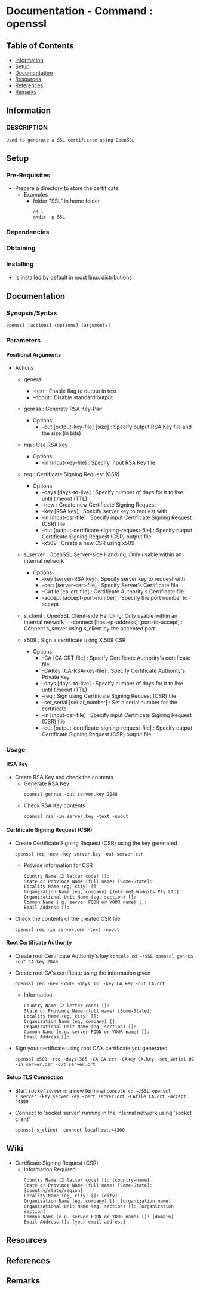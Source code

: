 # Documentation - Command : openssl

## Table of Contents
+ [Information](#information)
+ [Setup](#setup)
+ [Documentation](#documentation)
+ [Resources](#resources)
+ [References](#references)
+ [Remarks](#remarks)

## Information
### DESCRIPTION
```
Used to generate a SSL certificate using OpenSSL
```

## Setup

### Pre-Requisites
- Prepare a directory to store the certificate
    - Examples
        - folder "SSL" in home folder
            ```console
            cd ~
            mkdir -p SSL
            ```

### Dependencies

### Obtaining

### Installing
+ Is installed by default in most linux distributions

## Documentation

### Synopsis/Syntax
```console
openssl [actions] {options} [arguments]
```

### Parameters
#### Positional Arguments
- Actions
    + general
        + -text : Enable flag to output in text
        + -noout : Disable standard output
        
    + genrsa : Generate RSA Key-Pair
        - Options
            + -out [output-key-file] [size] : Specify output RSA Key file and the size (in bits)
            
    + rsa : Use RSA key
        - Options
            + -in [input-key-file] : Specify input RSA Key file
            
    + req : Certificate Signing Request (CSR)
        - Options
            + -days [days-to-live] : Specify number of days for it to live until timeout (TTL)
            + -new : Create new Certificate Signing Request 
            + -key [RSA key] : Specify server key to request with
            + -in [input-csr-file] : Specify input Certificate Signing Request (CSR) file
            + -out [output-certificate-signing-request-file] : Specify output Certificate Signing Request (CSR) output file
            + -x509 : Create a new CSR using x509
           
    + s_server : OpenSSL Server-side Handling; Only usable within an internal network
        - Options
            + -key [server-RSA key] : Specify server key to request with
            + -cert [server-cert-file] : Specify Server's Certificate file
            + -CAfile [ca-crt-file] : Certificate Authority's Certificate file
            + -accept [accept-port-number] : Specify the port number to accept
    + s_client : OpenSSL Client-side Handling; Only usable within an internal network
            + -connect [host-ip-address]:[port-to-accept] : Connect s_server using s_client by the accepted port
    + x509 : Sign a certificate using X.509 CSR
        - Options
            + -CA [CA CRT file] : Specify Certificate Authority's certificate file
            + -CAKey [CA-RSA-key-file] : Specify Certificate Authority's Private Key
            + -days [days-to-live] : Specify number of days for it to live until timeout (TTL)
            + -req : Sign using Certificate Signing Request (CSR) file
            + -set_serial [serial_number] : Set a serial number for the certificate
            + -in [input-csr-file] : Specify input Certificate Signing Request (CSR) file
            + -out [output-certificate-signing-request-file] : Specify output Certificate Signing Request (CSR) output file 


### Usage
#### RSA Key
- Create RSA Key and check the contents
    - Generate RSA Key
        ```console
        openssl genrsa -out server.key 2048
        ```
    - Check RSA Key contents
        ```console
        openssl rsa -in server.key -text -noout
        ```
        
#### Certificate Signing Request (CSR)
- Create Certificate Signing Request (CSR) using the key generated
    ```console
    openssl req -new -key server.key -out server.csr
    ```
    - Provide information for CSR
        ```console
        Country Name (2 letter code) []:
        State or Province Name (full name) [Some-State]:
        Locality Name (eg, city) []
        Organization Name (eg, company) [Internet Widgits Pty Ltd]:
        Organizational Unit Name (eg, section) []:
        Common Name (.g. server FQDN or YOUR name) []:
        Email Address []:
        ```
        
- Check the contents of the created CSR file
    ```console
    openssl req -in server.csr -text -noout
    ```

#### Root Certificate Authority
- Create root Certificate Authority's key
        ```console
        cd ~/SSL
        openssl genrsa -out CA.key 2048
        ```
        
- Create root CA's certificate using the information given
    ```console
    openssl req -new -x509 -days 365 -key CA.key -out CA.crt
    ```
    - Information
        ```
        Country Name (2 letter code) []:
        State or Province Name (full name) [Some-State]:
        Locality Name (eg, city) []:
        Organization Name (eg, company) []:
        Organizational Unit Name (eg, section) []:
        Common Name (e.g. server FQDN or YOUR name) []:
        Email Address []: 
        ```
    
- Sign your certificate using root CA's certificate you generated
    ```console
    openssl x509 -req -days 365 -CA CA.crt -CAkey CA.key -set_serial 01 -in server.csr -out server.crt
    ```

#### Setup TLS Connection
 - Start *socket server* in a new terminal
        ```console
        cd ~/SSL
        openssl s_server -key server.key -cert server.crt -CAfile CA.crt -accept 44300
        ```
        
- Connect to 'socket server' running in the internal network using 'socket client'
    ```console
    openssl s_client -connect localhost:44300
    ```
    

    
## Wiki
- Certificate Signing Request (CSR)
    - Information Required
        ```console
        Country Name (2 letter code) []: [country-name]
        State or Province Name (full name) [Some-State]: [country/state/region]
        Locality Name (eg, city) []: [city]
        Organization Name (eg, company) []: [organization name]
        Organizational Unit Name (eg, section) []: [organization section]
        Common Name (e.g. server FQDN or YOUR name) []: [domain]
        Email Address []: [your email address]
        ```

## Resources

## References

## Remarks

